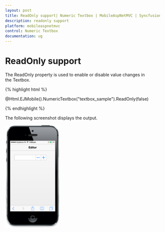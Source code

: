 ```yaml
---
layout: post
title: ReadOnly support| Numeric Textbox | MobileAspNetMVC | Syncfusion
description: readonly support
platform: mobileaspnetmvc
control: Numeric Textbox
documentation: ug
---
```


# ReadOnly support

The ReadOnly property is used to enable or disable value changes in the Textbox.

{% highlight html %}

@Html.EJMobile().NumericTextbox("textbox_sample").ReadOnly(false)

{% endhighlight %}

The following screenshot displays the output.

![](ReadOnly-support_images/ReadOnly-support_img1.png)



